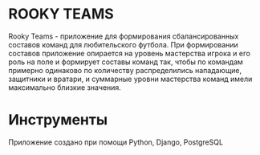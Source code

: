 # ROOKY TEAMS
Rooky Teams - приложение для формирования сбалансированных составов команд для любительского футбола.
При формировании составов приложение опирается на уровень мастерства игрока и его роль на поле и формирует составы команд так, чтобы по командам примерно одинаково по количеству распределились нападающие, защитники и вратари, и суммарные уровни мастерства команд имели максимально близкие значения.

# Инструменты
Приложение создано при помощи Python, Django, PostgreSQL